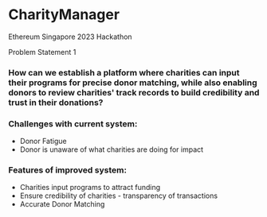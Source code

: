 # CharityManager
Ethereum Singapore 2023 Hackathon

Problem Statement 1
### How can we establish a platform where charities can input their programs for precise donor matching, while also enabling donors to review charities' track records to build credibility and trust in their donations?

### **Challenges with current system:**

- Donor Fatigue
- Donor is unaware of what charities are doing for impact

### **Features of improved system:**

- Charities input programs to attract funding
- Ensure credibility of charities - transparency of transactions
- Accurate Donor Matching
